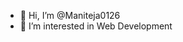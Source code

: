 - 👋 Hi, I’m @Maniteja0126
- 👀 I’m interested in Web Development 


<!---
Maniteja0126/Maniteja0126 is a ✨ special ✨ repository because its `README.md` (this file) appears on your GitHub profile.
You can click the Preview link to take a look at your changes.
--->
